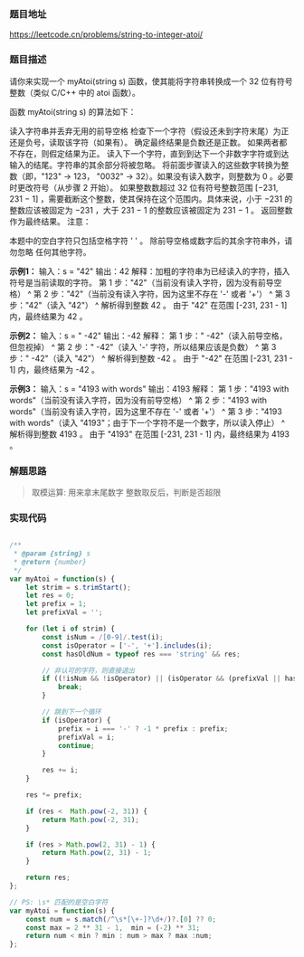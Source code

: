 ### 题目地址

https://leetcode.cn/problems/string-to-integer-atoi/

### 题目描述

请你来实现一个 myAtoi(string s) 函数，使其能将字符串转换成一个 32 位有符号整数（类似 C/C++ 中的 atoi 函数）。

函数 myAtoi(string s) 的算法如下：

读入字符串并丢弃无用的前导空格
检查下一个字符（假设还未到字符末尾）为正还是负号，读取该字符（如果有）。 确定最终结果是负数还是正数。 如果两者都不存在，则假定结果为正。
读入下一个字符，直到到达下一个非数字字符或到达输入的结尾。字符串的其余部分将被忽略。
将前面步骤读入的这些数字转换为整数（即，"123" -> 123， "0032" -> 32）。如果没有读入数字，则整数为 0 。必要时更改符号（从步骤 2 开始）。
如果整数数超过 32 位有符号整数范围 [−231,  231 − 1] ，需要截断这个整数，使其保持在这个范围内。具体来说，小于 −231 的整数应该被固定为 −231 ，大于 231 − 1 的整数应该被固定为 231 − 1 。
返回整数作为最终结果。
注意：

本题中的空白字符只包括空格字符 ' ' 。
除前导空格或数字后的其余字符串外，请勿忽略 任何其他字符。

**示例1：**
输入：s = "42"
输出：42
解释：加粗的字符串为已经读入的字符，插入符号是当前读取的字符。
第 1 步："42"（当前没有读入字符，因为没有前导空格）
         ^
第 2 步："42"（当前没有读入字符，因为这里不存在 '-' 或者 '+'）
         ^
第 3 步："42"（读入 "42"）
           ^
解析得到整数 42 。
由于 "42" 在范围 [-231, 231 - 1] 内，最终结果为 42 。

**示例2：**
输入：s = "   -42"
输出：-42
解释：
第 1 步："   -42"（读入前导空格，但忽视掉）
            ^
第 2 步："   -42"（读入 '-' 字符，所以结果应该是负数）
             ^
第 3 步："   -42"（读入 "42"）
               ^
解析得到整数 -42 。
由于 "-42" 在范围 [-231, 231 - 1] 内，最终结果为 -42 。

**示例3：**
输入：s = "4193 with words"
输出：4193
解释：
第 1 步："4193 with words"（当前没有读入字符，因为没有前导空格）
         ^
第 2 步："4193 with words"（当前没有读入字符，因为这里不存在 '-' 或者 '+'）
         ^
第 3 步："4193 with words"（读入 "4193"；由于下一个字符不是一个数字，所以读入停止）
             ^
解析得到整数 4193 。
由于 "4193" 在范围 [-231, 231 - 1] 内，最终结果为 4193 。

### 解题思路

> 取模运算: 用来拿末尾数字
> 整数取反后，判断是否超限

### 实现代码

``` javascript

/**
 * @param {string} s
 * @return {number}
 */
var myAtoi = function(s) {
    let strim = s.trimStart();
    let res = 0;
    let prefix = 1;
    let prefixVal = '';

    for (let i of strim) {
        const isNum = /[0-9]/.test(i);
        const isOperator = ['-', '+'].includes(i);
        const hasOldNum = typeof res === 'string' && res;

        // 非认可的字符，则直接退出
        if ((!isNum && !isOperator) || (isOperator && (prefixVal || hasOldNum))) {
            break;
        }

        // 跳到下一个循环
        if (isOperator) {
            prefix = i === '-' ? -1 * prefix : prefix;
            prefixVal = i;
            continue;
        }

        res += i;
    }

    res *= prefix;

    if (res <  Math.pow(-2, 31)) {
        return Math.pow(-2, 31);
    }

    if (res > Math.pow(2, 31) - 1) {
        return Math.pow(2, 31) - 1;
    }

    return res;
};

```

``` javascript
// PS: \s* 匹配的是空白字符
var myAtoi = function(s) {
    const num = s.match(/^\s*[\+-]?\d+/)?.[0] ?? 0;
    const max = 2 ** 31 - 1,  min = (-2) ** 31;
    return num < min ? min : num > max ? max :num;
};
```